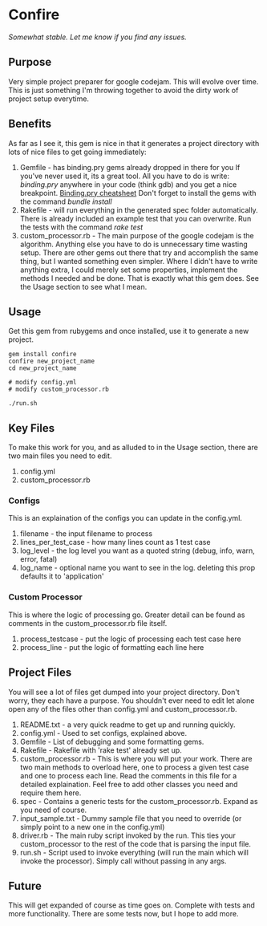 # Confire
*Somewhat stable.  Let me know if you find any issues.*

## Purpose
Very simple project preparer for google codejam.  This will evolve over time.  This is just something I'm throwing together to avoid the dirty work of project setup everytime.

## Benefits
As far as I see it, this gem is nice in that it generates a project directory with lots of nice files to get going immediately:

1. Gemfile - has binding.pry gems already dropped in there for you
  If you've never used it, its a great tool.  All you have to do is write: *binding.pry* anywhere in your code (think gdb) and you get a nice breakpoint.  [Binding.pry cheatsheet](https://gist.github.com/lfender6445/9919357)
Don't forget to install the gems with the command *bundle install*
2. Rakefile - will run everything in the generated spec folder automatically.  There is already included an example test that you can overwrite.  Run the tests with the command *rake test*
3. custom_processor.rb - The main purpose of the google codejam is the algorithm.  Anything else you have to do is unnecessary time wasting setup.  There are other gems out there that try and accomplish the same thing, but I wanted something even simpler.  Where I didn't have to write anything extra, I could merely set some properties, implement the methods I needed and be done.  That is exactly what this gem does.  See the Usage section to see what I mean.


## Usage
Get this gem from rubygems and once installed, use it to generate a new project.

```shell
gem install confire
confire new_project_name
cd new_project_name

# modify config.yml
# modify custom_processor.rb

./run.sh
```

## Key Files
To make this work for you, and as alluded to in the Usage section, there are two main files you need to edit.

1. config.yml
2. custom_processor.rb

### Configs
This is an explaination of the configs you can update in the config.yml.

1. filename - the input filename to process
2. lines_per_test_case - how many lines count as 1 test case
3. log_level - the log level you want as a quoted string (debug, info, warn, error, fatal)
4. log_name - optional name you want to see in the log. deleting this prop defaults it to 'application'

### Custom Processor
This is where the logic of processing go.  Greater detail can be found as comments in the custom_processor.rb file itself.

1. process_testcase - put the logic of processing each test case here
2. process_line     - put the logic of formatting each line here


## Project Files
You will see a lot of files get dumped into your project directory.  Don't worry, they each have a purpose.  You shouldn't ever need to edit let alone open any of the files other than config.yml and custom_processor.rb.

1. README.txt - a very quick readme to get up and running quickly.
2. config.yml - Used to set configs, explained above.
3. Gemfile - List of debugging and some formatting gems.
4. Rakefile - Rakefile with 'rake test' already set up.
5. custom_processor.rb - This is where you will put your work.  There are two main methods to overload here, one to process a given test case and one to process each line.  Read the comments in this file for a detailed explaination.  Feel free to add other classes you need and require them here.
6. spec - Contains a generic tests for the custom_processor.rb.  Expand as you need of course.
7. input_sample.txt - Dummy sample file that you need to override (or simply point to a new one in the config.yml)
8. driver.rb - The main ruby script invoked by the run.  This ties your custom_processor to the rest of the code that is parsing the input file.
9. run.sh - Script used to invoke everything (will run the main which will invoke the processor).  Simply call without passing in any args.

## Future
This will get expanded of course as time goes on.  Complete with tests and more functionality.   There are some tests now, but I hope to add more.

